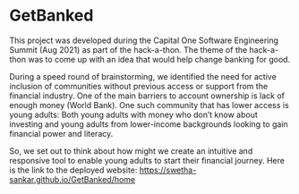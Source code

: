 # GetBanked
This project was developed during the Capital One Software Engineering Summit (Aug 2021) as part of the hack-a-thon. 
The theme of the hack-a-thon was to come up with an idea that would help change banking for good.

During a speed round of brainstorming, we identified the need for active inclusion of communities without previous access or support from the financial industry. 
One of the main barriers to account ownership is lack of enough money (World Bank). 
One such community that has lower access is young adults: Both young adults with money who don’t know about investing and 
young adults from lower-income backgrounds looking to gain financial power and literacy.

So, we set out to think about how might we create an intuitive and responsive tool to enable young adults to start their financial journey.
Here is the link to the deployed website: https://swetha-sankar.github.io/GetBanked/home 
